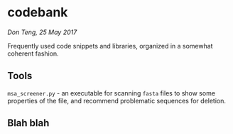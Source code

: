 # codebank
*Don Teng, 25 May 2017*

Frequently used code snippets and libraries, organized in a somewhat coherent fashion.

## Tools
`msa_screener.py` - an executable for scanning `fasta` files to show some properties of the file, and recommend problematic sequences for deletion.

## Blah blah
